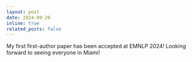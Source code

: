 ```yaml
---
layout: post
date: 2024-09-20
inline: true
related_posts: false
---
```

My first first-author paper has been accepted at EMNLP 2024! Looking forward to seeing everyone in Miami!